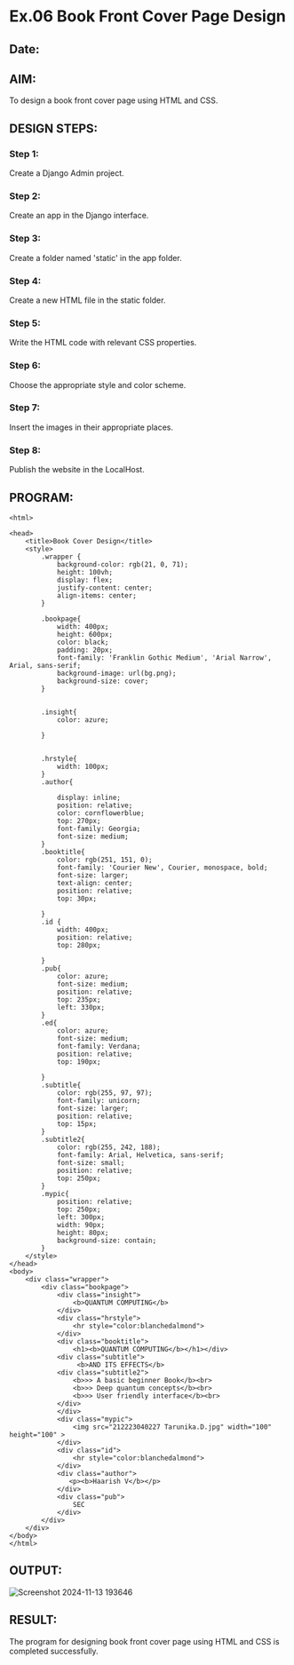 # Ex.06 Book Front Cover Page Design
## Date:

## AIM:
To design a book front cover page using HTML and CSS.

## DESIGN STEPS:

### Step 1:
Create a Django Admin project.

### Step 2:
Create an app in the Django interface.

### Step 3:
Create a folder named 'static' in the app folder.

### Step 4:
Create a new HTML file in the static folder.

### Step 5:
Write the HTML code with relevant CSS properties.

### Step 6:
Choose the appropriate style and color scheme.

### Step 7:
Insert the images in their appropriate places.

### Step 8:
Publish the website in the LocalHost.

## PROGRAM:
```
<html>

<head>
    <title>Book Cover Design</title>
    <style> 
        .wrapper {
            background-color: rgb(21, 0, 71);
            height: 100vh;
            display: flex;
            justify-content: center;
            align-items: center;
        }
        
        .bookpage{
            width: 400px;
            height: 600px;
            color: black;
            padding: 20px;
            font-family: 'Franklin Gothic Medium', 'Arial Narrow', Arial, sans-serif;
            background-image: url(bg.png);
            background-size: cover;
        }
            
        
        .insight{
            color: azure;
        
        }
        
        
        .hrstyle{
            width: 100px;
        }
        .author{
        
            display: inline;
            position: relative;
            color: cornflowerblue;
            top: 270px;
            font-family: Georgia;
            font-size: medium;
        }
        .booktitle{
            color: rgb(251, 151, 0);
            font-family: 'Courier New', Courier, monospace, bold;
            font-size: larger;
            text-align: center;
            position: relative;
            top: 30px;
        
        }
        .id {
            width: 400px;
            position: relative;
            top: 280px;
            
        }
        .pub{
            color: azure;
            font-size: medium;
            position: relative;
            top: 235px;
            left: 330px;
        }
        .ed{
            color: azure;
            font-size: medium;
            font-family: Verdana;
            position: relative;
            top: 190px;
        
        }
        .subtitle{
            color: rgb(255, 97, 97);
            font-family: unicorn;
            font-size: larger;
            position: relative;
            top: 15px;
        }
        .subtitle2{
            color: rgb(255, 242, 188);
            font-family: Arial, Helvetica, sans-serif;
            font-size: small;
            position: relative;
            top: 250px;
        }
        .mypic{
            position: relative;
            top: 250px;
            left: 300px;
            width: 90px;
            height: 80px;
            background-size: contain;
        }
    </style>
</head>
<body>
    <div class="wrapper">
        <div class="bookpage">
            <div class="insight">
                <b>QUANTUM COMPUTING</b>
            </div>
            <div class="hrstyle">
                <hr style="color:blanchedalmond">
            </div>
            <div class="booktitle">
                <h1><b>QUANTUM COMPUTING</b></h1></div>
            <div class="subtitle">
                 <b>AND ITS EFFECTS</b> 
            <div class="subtitle2">
                <b>>> A basic beginner Book</b><br>
                <b>>> Deep quantum concepts</b><br>
                <b>>> User friendly interface</b><br>
            </div>     
            </div>
            <div class="mypic">
                <img src="212223040227 Tarunika.D.jpg" width="100" height="100" >
            </div>
            <div class="id">
                <hr style="color:blanchedalmond">
            </div>
            <div class="author">
               <p><b>Haarish V</b></p>
            </div>
            <div class="pub">
                SEC
            </div>
        </div>
    </div>
</body>
</html>
```

## OUTPUT:
![Screenshot 2024-11-13 193646](https://github.com/user-attachments/assets/6cc15764-43d1-441c-a6f6-b0874a601284)


## RESULT:
The program for designing book front cover page using HTML and CSS is completed successfully.
